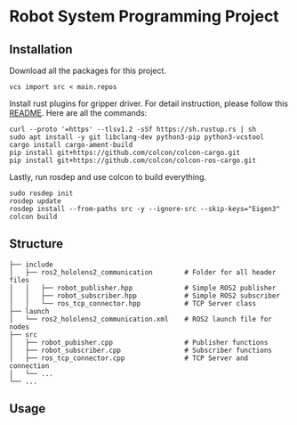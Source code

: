 # Robot System Programming Project

## Installation
Download all the packages for this project.
```
vcs import src < main.repos
```

Install rust plugins for gripper driver. For detail instruction, please follow this [README](https://github.com/yhdeng-ryan/robotiq_2f/blob/master/README.md).
Here are all the commands:
```
curl --proto '=https' --tlsv1.2 -sSf https://sh.rustup.rs | sh
sudo apt install -y git libclang-dev python3-pip python3-vcstool
cargo install cargo-ament-build
pip install git+https://github.com/colcon/colcon-cargo.git
pip install git+https://github.com/colcon/colcon-ros-cargo.git
```

Lastly, run rosdep and use colcon to build everything.
```
sudo rosdep init
rosdep update
rosdep install --from-paths src -y --ignore-src --skip-keys="Eigen3"
colcon build
```
## Structure

    ├── include                                      
    │   ├── ros2_hololens2_communication        # Folder for all header files
    │   │   ├── robot_publisher.hpp             # Simple ROS2 publisher
    │   │   ├── robot_subscriber.hpp            # Simple ROS2 subscriber
    │   │   └── ros_tcp_connector.hpp           # TCP Server class
    ├── launch
    │   └── ros2_hololens2_communication.xml    # ROS2 launch file for nodes
    ├── src
    │   ├── robot_pubisher.cpp                  # Publisher functions
    │   ├── robot_subscriber.cpp                # Subscriber functions
    │   ├── ros_tcp_connector.cpp               # TCP Server and connection
    │   └── ...
    └── ...

## Usage


